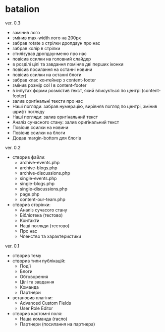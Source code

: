 # batalion
ver. 0.3
- замінив лого
- змінив max-width лого на 200px
- забрав rotate з стрілки дропдаун про нас
- забрав колір в стрілки
- стилізував дропдаунменю про нас
- повісив ссилки на головний слайдер
- в розділі цілі та завдання поміняв дві перших іконки
- повісив посилання на останні новини
- повісив ссилки на останні блоги
- забрав клас контейнер з content-footer
- змінив розмір col l в content-footer
- в інпутах форми розмістив текст, який вписується по центрі (content-footer)
- залив оригінальні тексти про нас
- Наші погляди: забрав нумерацію, вирівняв погляд по центрі, змінив шрифт погляду
- Наші погляди: залив оригінальний текст
- Аналіз сучасного стану: залив оригінальний текст
- Повісив ссилки на новини
- Повісив ссилки на блоги
- Додав margin-bottom для блогів

ver. 0.2
  - створив файли:
    - archive-events.php
    - archive-blogs.php
    - archive-discussions.php
    - single-events.php
    - single-blogs.php
    - single-discussions.php
    - page.php
    - content-our-team.php
  - створив сторінки:
    - Аналіз сучасого стану
    - Бібліотека (тестово)
    - Контакти
    - Наші погляди (тестово)
    - Про нас
    - Членство та характеристики

ver. 0.1
  - створив тему
  - створив типи публікацій:
    - Події
    - Блоги
    - Обговорення
    - Цілі та завдання
    - Команда
    - Партнери
  - встановив плагіни:
    - Advanced Custom Fields
    - User Role Editor
  - створив кастомні поля:
    - Наша команда (гасло)
    - Партнери (посилання на партнера)
